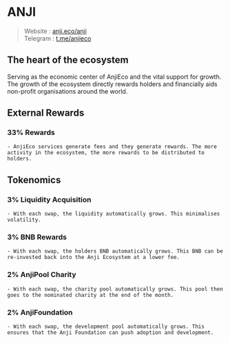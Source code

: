 # ANJI

> Website : [anji.eco/anji](https://anji.eco/anji)<br />
> Telegram : [t.me/anjieco](https://t.me/anjieco)

## The heart of the ecosystem
Serving as the economic center of AnjiEco and the vital support for growth. The growth of the ecosystem directly rewards holders and financially aids non-profit organisations around the world.

## External Rewards

### 33% Rewards
    - AnjiEco services generate fees and they generate rewards. The more activity in the ecosystem, the more rewards to be distributed to holders.

## Tokenomics

### 3% Liquidity Acquisition
    - With each swap, the liquidity automatically grows. This minimalises volatility.

### 3% BNB Rewards
    - With each swap, the holders BNB automatically grows. This BNB can be re-invested back into the Anji Ecosystem at a lower fee.

### 2% AnjiPool Charity
    - With each swap, the charity pool automatically grows. This pool then goes to the nominated charity at the end of the month.

### 2% AnjiFoundation
    - With each swap, the development pool automatically grows. This ensures that the Anji Foundation can push adoption and development.


